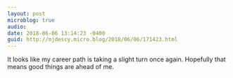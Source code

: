 ```yaml
---
layout: post
microblog: true
audio: 
date: 2018-06-06 13:14:23 -0400
guid: http://mjdescy.micro.blog/2018/06/06/171423.html
---
```

It looks like my career path is taking a slight turn once again. Hopefully that means good things are ahead of me.

